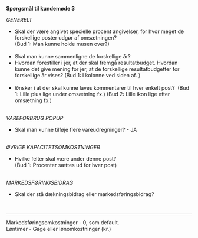 
**Spørgsmål til kundemøde 3**

*GENERELT*
  - Skal der være angivet specielle procent angivelser, for hvor meget de forskellige poster udgør af omsætningen? <br> 
	  (Bud 1: Man kunne holde musen over?)
<br><br>
  - Skal man kunne sammenligne de forskellige år? <br>
  - Hvordan forestiller i jer, at der skal fremgå resultatbudget. Hvordan kunne det give mening for jer, at de forskellige resultatbudgetter for forskellige år vises? (Bud 1: I kolonne ved siden af. )
<br><br>
  - Ønsker i at der skal kunne laves kommentarer til hver enkelt post?  (Bud 1: Lille plus lige under omsætning fx.) (Bud 2: Lille ikon lige efter omsætning fx.)
<br><br>

*VAREFORBRUG POPUP* 
  - Skal man kunne tilføje flere vareudregninger? - JA
<br><br>

*ØVRIGE KAPACITETSOMKOSTNINGER*
  - Hvilke felter skal være under denne post?
 <br>(Bud 1: Procenter sættes ud for hver post)
<br><br>

*MARKEDSFØRINGSBIDRAG* 
  - Skal der stå dækningsbidrag eller markedsføringsbidrag?
<br>

---

Markedsføringsomkostninger - 0, som default. <br>
Løntimer - Gage eller lønomkostninger (kr.)
